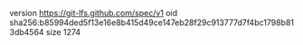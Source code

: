 version https://git-lfs.github.com/spec/v1
oid sha256:b85994ded5f13e16e8b415d49ce147eb28f29c913777d7f4bc1798b813db4564
size 1274
